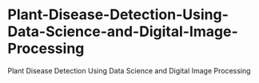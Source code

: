 # Plant-Disease-Detection-Using-Data-Science-and-Digital-Image-Processing
Plant Disease Detection Using Data Science and Digital Image Processing
